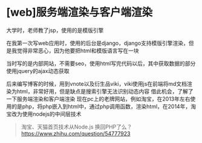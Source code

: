 # [web]服务端渲染与客户端渲染

大学时，老师教了jsp，使用的是模版引擎

在我第一次写web应用时，使用的后台是django，django支持模版引擎渲染，但是我觉得非常恶心，因为他要把html和模版语言写在一块

当时写的是内部网站，不需要seo，使用html写完代码以后，其中获取数据的部分使用jquery的ajax动态获取

后来编写博客的时候，用到vnote以及衍生品viki，viki使用js在前端将md文档渲染为html，非常好用，但是缺点是搜索引擎无法识别动态内容
借此机会，了解了一下服务端渲染和客户端渲染
现在pc上的老牌网站，例如淘宝，在2013年左右使用的是php，将php嵌入到html中，通过php调用函数，渲染html，在2014年，淘宝改为使用nodejs的中间层技术

> 淘宝、天猫首页技术从Node.js 换回PHP了么？ https://www.zhihu.com/question/54777923